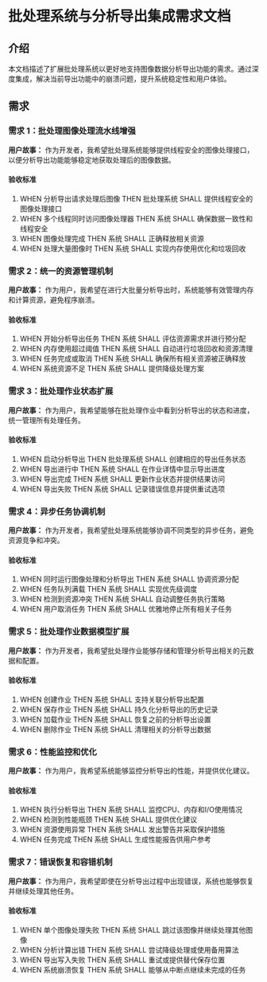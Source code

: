 # 批处理系统与分析导出集成需求文档

## 介绍

本文档描述了扩展批处理系统以更好地支持图像数据分析导出功能的需求。通过深度集成，解决当前导出功能中的崩溃问题，提升系统稳定性和用户体验。

## 需求

### 需求 1：批处理图像处理流水线增强

**用户故事：** 作为开发者，我希望批处理系统能够提供线程安全的图像处理接口，以便分析导出功能能够稳定地获取处理后的图像数据。

#### 验收标准

1. WHEN 分析导出请求处理后图像 THEN 批处理系统 SHALL 提供线程安全的图像处理接口
2. WHEN 多个线程同时访问图像处理器 THEN 系统 SHALL 确保数据一致性和线程安全
3. WHEN 图像处理完成 THEN 系统 SHALL 正确释放相关资源
4. WHEN 处理大量图像时 THEN 系统 SHALL 实现内存使用优化和垃圾回收

### 需求 2：统一的资源管理机制

**用户故事：** 作为用户，我希望在进行大批量分析导出时，系统能够有效管理内存和计算资源，避免程序崩溃。

#### 验收标准

1. WHEN 开始分析导出任务 THEN 系统 SHALL 评估资源需求并进行预分配
2. WHEN 内存使用超过阈值 THEN 系统 SHALL 自动进行垃圾回收和资源清理
3. WHEN 任务完成或取消 THEN 系统 SHALL 确保所有相关资源被正确释放
4. WHEN 系统资源不足 THEN 系统 SHALL 提供降级处理方案

### 需求 3：批处理作业状态扩展

**用户故事：** 作为用户，我希望能够在批处理作业中看到分析导出的状态和进度，统一管理所有处理任务。

#### 验收标准

1. WHEN 启动分析导出 THEN 批处理系统 SHALL 创建相应的导出任务状态
2. WHEN 导出进行中 THEN 系统 SHALL 在作业详情中显示导出进度
3. WHEN 导出完成 THEN 系统 SHALL 更新作业状态并提供结果访问
4. WHEN 导出失败 THEN 系统 SHALL 记录错误信息并提供重试选项

### 需求 4：异步任务协调机制

**用户故事：** 作为开发者，我希望批处理系统能够协调不同类型的异步任务，避免资源竞争和冲突。

#### 验收标准

1. WHEN 同时运行图像处理和分析导出 THEN 系统 SHALL 协调资源分配
2. WHEN 任务队列满载 THEN 系统 SHALL 实现优先级调度
3. WHEN 检测到资源冲突 THEN 系统 SHALL 自动调整任务执行策略
4. WHEN 用户取消任务 THEN 系统 SHALL 优雅地停止所有相关子任务

### 需求 5：批处理作业数据模型扩展

**用户故事：** 作为开发者，我希望批处理作业能够存储和管理分析导出相关的元数据和配置。

#### 验收标准

1. WHEN 创建作业 THEN 系统 SHALL 支持关联分析导出配置
2. WHEN 保存作业 THEN 系统 SHALL 持久化分析导出的历史记录
3. WHEN 加载作业 THEN 系统 SHALL 恢复之前的分析导出设置
4. WHEN 删除作业 THEN 系统 SHALL 清理相关的分析导出数据

### 需求 6：性能监控和优化

**用户故事：** 作为用户，我希望系统能够监控分析导出的性能，并提供优化建议。

#### 验收标准

1. WHEN 执行分析导出 THEN 系统 SHALL 监控CPU、内存和I/O使用情况
2. WHEN 检测到性能瓶颈 THEN 系统 SHALL 提供优化建议
3. WHEN 资源使用异常 THEN 系统 SHALL 发出警告并采取保护措施
4. WHEN 任务完成 THEN 系统 SHALL 生成性能报告供用户参考

### 需求 7：错误恢复和容错机制

**用户故事：** 作为用户，我希望即使在分析导出过程中出现错误，系统也能够恢复并继续处理其他任务。

#### 验收标准

1. WHEN 单个图像处理失败 THEN 系统 SHALL 跳过该图像并继续处理其他图像
2. WHEN 分析计算出错 THEN 系统 SHALL 尝试降级处理或使用备用算法
3. WHEN 导出写入失败 THEN 系统 SHALL 重试或提供替代保存位置
4. WHEN 系统崩溃恢复 THEN 系统 SHALL 能够从中断点继续未完成的任务